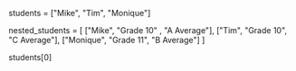 students = ["Mike", "Tim", "Monique"] 

nested_students = [
  ["Mike", "Grade 10" , "A Average"], ["Tim", "Grade 10", "C Average"], ["Monique", "Grade 11", "B Average"] 
  ] 
  
  students[0] 